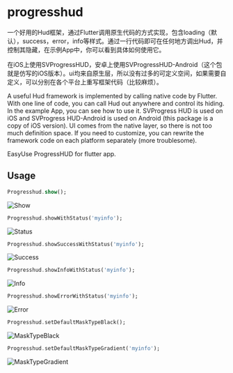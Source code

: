 # progresshud

一个好用的Hud框架，通过Flutter调用原生代码的方式实现，包含loading（默认），success，error，info等样式。通过一行代码即可在任何地方调出Hud，并控制其隐藏，在示例App中，你可以看到具体如何使用它。

在iOS上使用SVProgressHUD，安卓上使用SVProgressHUD-Android（这个包就是仿写的iOS版本）。ui均来自原生层，所以没有过多的可定义空间，如果需要自定义，可以分别在各个平台上重写框架代码（比较麻烦）。

A useful Hud framework is implemented by calling native code by Flutter. With one line of code, you can call Hud out anywhere and control its hiding. In the example App, you can see how to use it.
SVProgress HUD is used on iOS and SVProgress HUD-Android is used on Android (this package is a copy of iOS version). UI comes from the native layer, so there is not too much definition space. If you need to customize, you can rewrite the framework code on each platform separately (more troublesome).

EasyUse ProgressHUD for flutter app.

## Usage

```dart
Progresshud.show();
```

![Show](https://github.com/mjl0602/OVProgressHUD/blob/dev/ScreenShot/ios/Show.png)

```dart
Progresshud.showWithStatus('myinfo');
```

![Status](https://github.com/mjl0602/OVProgressHUD/blob/dev/ScreenShot/ios/Status.png)

```dart
Progresshud.showSuccessWithStatus('myinfo');
```

![Success](https://github.com/mjl0602/OVProgressHUD/blob/dev/ScreenShot/ios/Success.png)

```dart
Progresshud.showInfoWithStatus('myinfo');
```

![Info](https://github.com/mjl0602/OVProgressHUD/blob/dev/ScreenShot/ios/Info.png)

```dart
Progresshud.showErrorWithStatus('myinfo');
```

![Error](https://github.com/mjl0602/OVProgressHUD/blob/dev/ScreenShot/ios/Error.png)

```dart
Progresshud.setDefaultMaskTypeBlack();
```

![MaskTypeBlack](https://github.com/mjl0602/OVProgressHUD/blob/dev/ScreenShot/ios/MaskTypeBlack.png)

```dart
Progresshud.setDefaultMaskTypeGradient('myinfo');
```

![MaskTypeGradient](https://github.com/mjl0602/OVProgressHUD/blob/dev/ScreenShot/ios/MaskTypeGradient.png)


